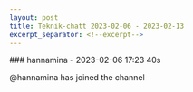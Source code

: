 ```yaml
---
layout: post
title: Teknik-chatt 2023-02-06 - 2023-02-13
excerpt_separator: <!--excerpt-->
---
```

<section class="message" markdown="1">
### hannamina - 2023-02-06 17:23 40s

@hannamina has joined the channel

<!--excerpt-->
</section>